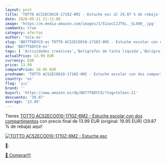 ```yaml
---
layout: post
title: 'TOTTO AC52ECO010-1710Z-6M2 - Estuche esc al 29.87 % de rebaja'
date: 2020-09-21 21:11:08
image: 'https://m.media-amazon.com/images/I/51zwcC2JTkL._SL400_.jpg'
comments: true
category: ofertas
author: 'tole.es'
slug: 'B077T6DYC9-es TOTTO AC52ECO010-1710Z-6M2 - Estuche escolar con dos...'
sku: 'B077T6DYC9-es'
tags: [ 'Actividades creativas','Bolígrafos de tinta líquida','Bolígrafos y recambios','Bolígrafos, lápices y útiles de escritura','Juguetes','Juguetes y juegos','Material de educación infantil','Material de escritura y dibujo para niños','Material escolar y educativo','Mosaicos para niños','Oficina y papelería','Pinturas','Rotuladores de colores para niños','Témperas y pinturas para murales','escolar', ]
actualPrice: 13.99 EUR
currency: EUR
price: 13.99
comparePrice: 19.95 EUR
prodname: 'TOTTO AC52ECO010-1710Z-6M2 - Estuche escolar con dos compartimentos'
country: 'es'
flag: '🇪🇸'
brand: ''
buyurl: 'https://www.amazon.es/dp/B077T6DYC9/?tag=tolees-21'
descuento: '29.87'
average: '13.99'
---
```


Tienes [TOTTO AC52ECO010-1710Z-6M2 - Estuche escolar con dos compartimentos](https://www.amazon.es/dp/B077T6DYC9/?tag=tolees-21) con precio final de  13.99 EUR (original: 19.95 EUR) (29.87 %  de rebaja) aqui!

[![TOTTO AC52ECO010-1710Z-6M2 - Estuche esc](https://m.media-amazon.com/images/I/51zwcC2JTkL._SL400_.jpg)](https://www.amazon.es/dp/B077T6DYC9/?tag=tolees-21)

🔎:


[🛒 Comprar!!!](https://www.amazon.es/dp/B077T6DYC9/?tag=tolees-21)
